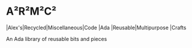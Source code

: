 # A²R²M²C²
|Alex's|Recycled|Miscellaneous|Code
|Ada   |Reusable|Multipurpose |Crafts

An Ada library of reusable bits and pieces
